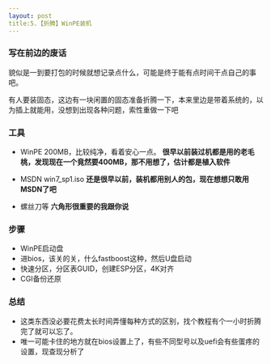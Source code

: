 ```yaml
---
layout: post
title:5.【折腾】WinPE装机
---
```


### 写在前边的废话

貌似是一到要打包的时候就想记录点什么，可能是终于能有点时间干点自己的事吧。

有人要装固态，这边有一块闲置的固态准备折腾一下，本来里边是带着系统的，以为插上就能用，没想到出现各种问题，索性重做一下吧

### 工具

- WinPE 200MB，比较纯净，看着安心一点。
__很早以前装过机都是用的老毛桃，发现现在一个竟然要400MB，那不用想了，估计都是植入软件__

- MSDN win7_sp1.iso 
__还是很早以前，装机都用别人的包，现在想想只敢用MSDN了吧__

- 螺丝刀等
__六角形很重要的我跟你说__

### 步骤

- WinPE启动盘
- 进bios，该关的关，什么fastboost这种，然后U盘启动
- 快速分区，分区表GUID，创建ESP分区，4K对齐
- CGI备份还原

### 总结

- 这类东西没必要花费太长时间弄懂每种方式的区别，找个教程有个一小时折腾完了就可以忘了。
- 唯一可能卡住的地方就在bios设置上了，有些不同型号以及uefi会有些蛋疼的设置，现查现分析了
